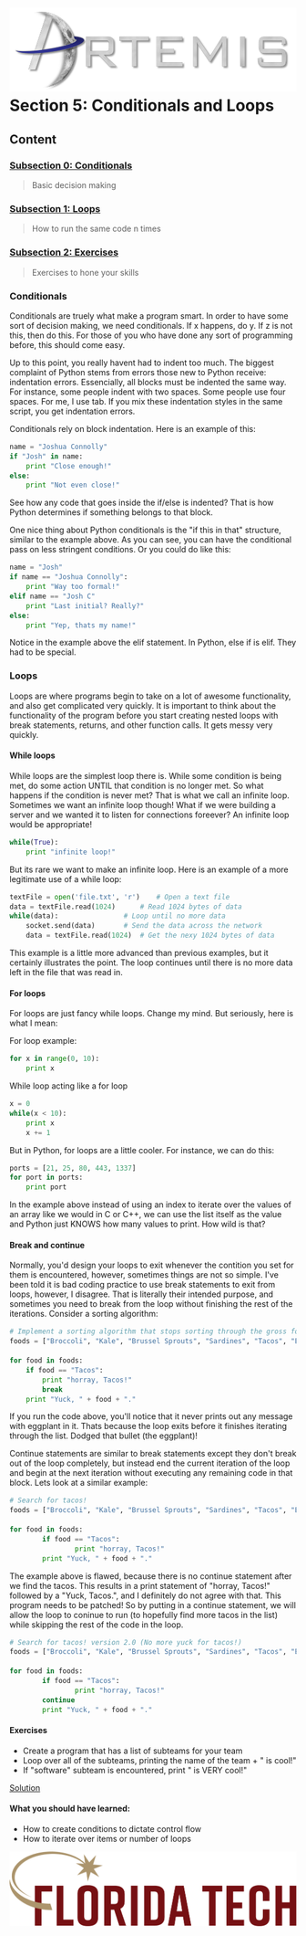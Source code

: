 ![](../images/artemis.png)
Section 5: Conditionals and Loops
=====

## Content

### [Subsection 0: Conditionals](#conditionals)
> Basic decision making
### [Subsection 1: Loops](#loops)
> How to run the same code n times
### [Subsection 2: Exercises](#exercises)
> Exercises to hone your skills

### Conditionals

Conditionals are truely what make a program smart. In order to have some sort of decision making, we need conditionals. If x happens, do y. If z is not this, then do this. For those of you who have done any sort of programming before, this should come easy.

Up to this point, you really havent had to indent too much. The biggest complaint of Python stems from errors those new to Python receive: indentation errors. Essencially, all blocks must be indented the same way. For instance, some people indent with two spaces. Some people use four spaces. For me, I use tab. If you mix these indentation styles in the same script, you get indentation errors.

Conditionals rely on block indentation. Here is an example of this:

```python
name = "Joshua Connolly"
if "Josh" in name:
	print "Close enough!"
else:
	print "Not even close!"
```

See how any code that goes inside the if/else is indented? That is how Python determines if something belongs to that block.

One nice thing about Python conditionals is the "if this in that" structure, similar to the example above. As you can see, you can have the conditional pass on less stringent conditions. Or you could do like this:

```python
name = "Josh"
if name == "Joshua Connolly":
	print "Way too formal!"
elif name == "Josh C"
	print "Last initial? Really?"
else:
	print "Yep, thats my name!"
```

Notice in the example above the elif statement. In Python, else if is elif. They had to be special.

### Loops

Loops are where programs begin to take on a lot of awesome functionality, and also get complicated very quickly. It is important to think about the functionality of the program before you start creating nested loops with break statements, returns, and other function calls. It gets messy very quickly.

#### While loops

While loops are the simplest loop there is. While some condition is being met, do some action UNTIL that condition is no longer met. So what happens if the condition is never met? That is what we call an infinite loop. Sometimes we want an infinite loop though! What if we were building a server and we wanted it to listen for connections foreever? An infinite loop would be appropriate!

```python
while(True):
	print "infinite loop!"
```

But its rare we want to make an infinite loop. Here is an example of a more legitimate use of a while loop:

```python
textFile = open('file.txt', 'r')	# Open a text file
data = textFile.read(1024)		# Read 1024 bytes of data
while(data):				# Loop until no more data
	socket.send(data)		# Send the data across the network
	data = textFile.read(1024)	# Get the nexy 1024 bytes of data
```

This example is a little more advanced than previous examples, but it certainly illustrates the point. The loop continues until there is no more data left in the file that was read in.

#### For loops

For loops are just fancy while loops. Change my mind. But seriously, here is what I mean:

For loop example:
```python
for x in range(0, 10):
	print x
```

While loop acting like a for loop
```python
x = 0
while(x < 10):
	print x
	x += 1
```

But in Python, for loops are a little cooler. For instance, we can do this:

```python
ports = [21, 25, 80, 443, 1337]
for port in ports:
	print port
```

In the example above instead of using an index to iterate over the values of an array like we would in C or C++, we can use the list itself as the value and Python just KNOWS how many values to print. How wild is that?

#### Break and continue

Normally, you'd design your loops to exit whenever the contition you set for them is encountered, however, sometimes things are not so simple. I've been told it is bad coding practice to use break statements to exit from loops, however, I disagree. That is literally their intended purpose, and sometimes you need to break from the loop without finishing the rest of the iterations. Consider a sorting algorithm:

```python
# Implement a sorting algorithm that stops sorting through the gross food after it finds the tacos!
foods = ["Broccoli", "Kale", "Brussel Sprouts", "Sardines", "Tacos", "Eggplant"]

for food in foods:
	if food == "Tacos":
		print "horray, Tacos!"
		break
	print "Yuck, " + food + "."
```

If you run the code above, you'll notice that it never prints out any message with eggplant in it. Thats because the loop exits before it finishes iterating through the list. Dodged that bullet (the eggplant)!

Continue statements are similar to break statements except they don't break out of the loop completely, but instead end the current iteration of the loop and begin at the next iteration without executing any remaining code in that block. Lets look at a similar example:

```python
# Search for tacos!
foods = ["Broccoli", "Kale", "Brussel Sprouts", "Sardines", "Tacos", "Eggplant"]

for food in foods:
        if food == "Tacos":
                print "horray, Tacos!"
        print "Yuck, " + food + "."
```

The example above is flawed, because there is no continue statement after we find the tacos. This results in a print statement of "horray, Tacos!" followed by a "Yuck, Tacos.", and I definitely do not agree with that. This program needs to be patched! So by putting in a continue statement, we will allow the loop to coninue to run (to hopefully find more tacos in the list) while skipping the rest of the code in the loop.

```python
# Search for tacos! version 2.0 (No more yuck for tacos!)
foods = ["Broccoli", "Kale", "Brussel Sprouts", "Sardines", "Tacos", "Eggplant"]

for food in foods:
        if food == "Tacos":
                print "horray, Tacos!"
		continue
        print "Yuck, " + food + "."
```

#### Exercises

* Create a program that has a list of subteams for your team
* Loop over all of the subteams, printing the name of the team + " is cool!"
* If "software" subteam is encountered, print " is VERY cool!"

[Solution](loop.py)

#### What you should have learned:

* How to create conditions to dictate control flow
* How to iterate over items or number of loops

![](../images/floridatech.png)
